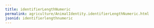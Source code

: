 ```yaml
---
title: identifierLengthNumeric
permalink: agriculture/AnimalIdentity.identifierLengthNumeric.html
jsonid: identifierlengthnumeric
---
```

